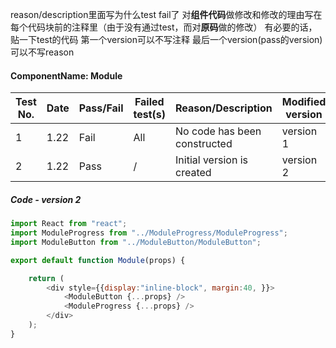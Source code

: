 reason/description里面写为什么test fail了
对**组件代码**做修改和修改的理由写在每个代码块前的注释里（由于没有通过test，而对**原码**做的修改）
有必要的话，贴一下test的代码
第一个version可以不写注释 最后一个version(pass的version)可以不写reason

#### ComponentName: Module

|Test No.|Date|Pass/Fail|Failed test(s)|Reason/Description|Modified version|
|-------|----|---------|-------------------|----------------|----------------|
|1 | 1.22 | Fail | All | No code has been constructed |version 1|
|2 | 1.22 | Pass |/|Initial version is created|version 2|

##### Code - version 2
```javascript
import React from "react";
import ModuleProgress from "../ModuleProgress/ModuleProgress";
import ModuleButton from "../ModuleButton/ModuleButton";

export default function Module(props) {

    return (
        <div style={{display:"inline-block", margin:40, }}>
            <ModuleButton {...props} />
            <ModuleProgress {...props} />
        </div>
    );
}

```


